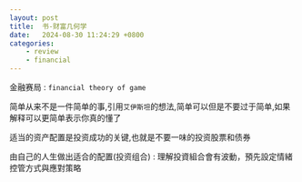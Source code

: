 ```yaml
---
layout: post
title:  书-财富几何学
date:   2024-08-30 11:24:29 +0800
categories: 
    - review 
    - financial
---
```


金融赛局 : `financial theory of game`

简单从来不是一件简单的事,引用`艾伊斯坦`的想法,简单可以但是不要过于简单,如果解释可以更简单表示你真的懂了

适当的资产配置是投资成功的关键,也就是不要一味的投资股票和债券

由自己的人生做出适合的配置(投资组合) : 理解投資組合會有波動，預先設定情緒控管方式與應對策略